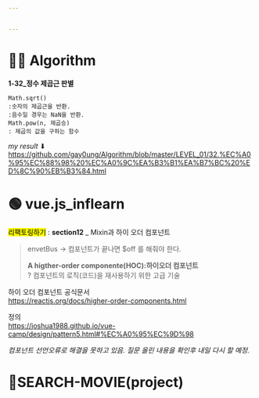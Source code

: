 ```yaml
---


---
```


<h1 id="👩‍💻-algorithm">👩‍💻 Algorithm</h1>
<p><strong>1-32_정수 제곱근 판별</strong></p>
<pre><code>Math.sqrt()
:숫자의 제곱근을 반환.
:음수일 경우는 NaN을 반환.
Math.pow(n, 제곱승)
: 제곱의 값을 구하는 함수
</code></pre>
<p><em>my result</em> ⬇<br>
<a href="https://github.com/gay0ung/Algorithm/blob/master/LEVEL_01/32.%EC%A0%95%EC%88%98%20%EC%A0%9C%EA%B3%B1%EA%B7%BC%20%ED%8C%90%EB%B3%84.html">https://github.com/gay0ung/Algorithm/blob/master/LEVEL_01/32.%EC%A0%95%EC%88%98%20%EC%A0%9C%EA%B3%B1%EA%B7%BC%20%ED%8C%90%EB%B3%84.html</a></p>
<h1 id="🟢-vue.js_inflearn">🟢 vue.js_inflearn</h1>
<p><mark>리팩토링하기</mark> : <strong>section12</strong> _ Mixin과 하이 오더 컴포넌트</p>
<blockquote>
<p>envetBus -&gt; 컴포넌트가 끝나면 $off 를 해줘야 한다.</p>
<p><strong>A higther-order componente(HOC):하이오더 컴포넌트</strong><br>
? 컴포넌트의 로직(코드)을 재사용하기 위한 고급 기술</p>
</blockquote>
<p>하이 오더 컴포넌트 공식문서<br>
<a href="https://reactjs.org/docs/higher-order-components.html">https://reactjs.org/docs/higher-order-components.html</a></p>
<p>정의<br>
<a href="https://joshua1988.github.io/vue-camp/design/pattern5.html#%EC%A0%95%EC%9D%98">https://joshua1988.github.io/vue-camp/design/pattern5.html#%EC%A0%95%EC%9D%98</a></p>
<p><em>컴포넌트 선언오류로 해결을 못하고 있음. 질문 올린 내용을 확인후 내일 다시 할 예정.</em></p>
<h1 id="📛search-movieproject">📛SEARCH-MOVIE(project)</h1>

